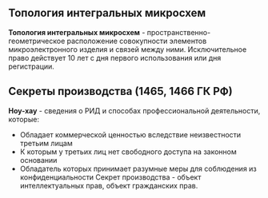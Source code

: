 ## Топология интегральных микросхем
**Топология интегральных микросхем** - пространственно-геометрическое расположение совокупности элементов микроэлектронного изделия и связей между ними.
Исключительное право действует 10 лет с дня первого использования или дня регистрации.
## Секреты производства (1465, 1466 ГК РФ)
**Ноу-хау** - сведения о РИД и способах профессиональной деятельности, которые:
- Обладает коммерческой ценностью вследствие неизвестности третьим лицам
- К которым у третьих лиц нет свободного доступа на законном основании
- Обладатель которых принимает разумные меры для соблюдения из конфиденциальности
Секрет производства - объект интеллектуальных прав, объект гражданских прав.

